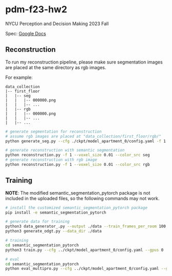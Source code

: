 # pdm-f23-hw2

NYCU Perception and Decision Making 2023 Fall

Spec: [Google Docs](https://drive.google.com/file/d/1LdzOZnM4sa_z1dcEKYHdXxHH_FsDKr_h/view?usp=sharing)

## Reconstruction

To run my reconstruction pipeline, please make sure segmentation images are placed at the same directory as rgb images.

For example:
```
data_collection
|-- first_floor
|   |-- seg
|   |   |-- 000000.png
|   |   |-- ...
|   |-- rgb
|   |   |-- 000000.png
|   |   |-- ...
|   |-- ...
```


```bash
# generate segmentation for reconstruction
# assume rgb images are placed at "data_collection/first_floor/rgb/"
python generate_seg.py --cfg ./ckpt/model_apartment_0/config.yaml -f 1 

# generate reconstruction with semantic segmentation
python reconstruction.py -f 1 --voxel_size 0.01 --color_src seg
# generate reconstruction with rgb image
python reconstruction.py -f 1 --voxel_size 0.01 --color_src rgb
```

## Training

**NOTE**: The modified semantic_segmentation_pytorch package is not included in the uploaded files, so the following commands may not work.

```bash
# install the customized semantic_segmentation_pytorch package
pip install -e semantic_segmentation_pytorch

# generate data for training
python3 data_generator_.py --output ./data --train_frames_per_room 100
python3 generate_odgt.py --data_dir ./data

# training
cd semantic_segmentation_pytorch
python3 train.py --cfg ../ckpt/model_apartment_0/config.yaml --gpus 0

# eval
cd semantic_segmentation_pytorch
python eval_multipro.py --cfg ../ckpt/model_apartment_0/config.yaml --gpus 0 --val-odgt ../data/aprt0_500/my_validation.odgt
```
